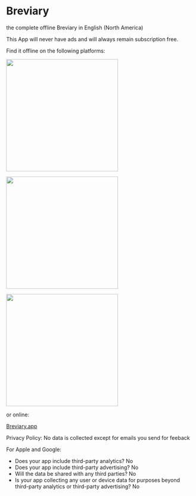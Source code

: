 # Breviary
the complete offline Breviary in English (North America)

This App will never have ads and will always remain subscription free.

Find it offline on the following platforms:

[<img width="300px" src="https://upload.wikimedia.org/wikipedia/commons/7/78/Google_Play_Store_badge_EN.svg" />](https://play.google.com/store/apps/details?id=areopagitics.breviary)

[<img width="300px" src="https://upload.wikimedia.org/wikipedia/commons/5/5d/Available_on_the_App_Store_%28black%29.png" />](https://apps.apple.com/us/app/breviary/id1606247857)

[<img width="300px" src="https://upload.wikimedia.org/wikipedia/commons/f/f7/Get_it_from_Microsoft_Badge.svg" />](https://www.microsoft.com/store/apps/9N319V8HF5BD)

or online:

[Breviary.app](https://breviary.app/)

Privacy Policy: No data is collected except for emails you send for feeback

For Apple and Google:
* Does your app include third-party analytics? No
* Does your app include third-party advertising? No
* Will the data be shared with any third parties? No
* Is your app collecting any user or device data for purposes beyond third-party analytics or third-party advertising? No
